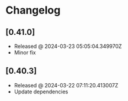 # Changelog

## [0.41.0]

- Released @ 2024-03-23 05:05:04.349970Z
- Minor fix

## [0.40.3]

- Released @ 2024-03-22 07:11:20.413007Z
- Update dependencies
